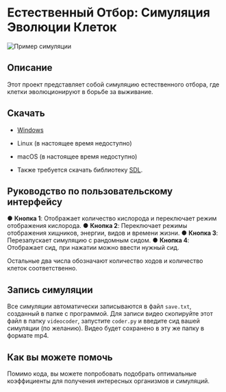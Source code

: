 # Естественный Отбор: Симуляция Эволюции Клеток

![Пример симуляции](https://i.imgur.com/zCkyVOs.png)

## Описание

Этот проект представляет собой симуляцию естественного отбора, где клетки эволюционируют в борьбе за выживание.

## Скачать

- [Windows](https://github.com/Semka2014/NeuCells/raw/master/NeuCells_windows.zip)
- Linux (в настоящее время недоступно)
- macOS (в настоящее время недоступно)

- Также требуется скачать библиотеку [SDL](https://github.com/libsdl-org/SDL/releases/tag/release-2.30.3).

## Руководство по пользовательскому интерфейсу

●	**Кнопка 1**: Отображает количество кислорода и переключает режим отображения кислорода.
●	**Кнопка 2**: Переключает режимы отображения хищников, энергии, видов и времени жизни.
●	**Кнопка 3**: Перезапускает симуляцию с рандомным сидом.
●	**Кнопка 4**: Отображает сид, при нажатии можно ввести нужный сид.
   
   Остальные два числа обозначают количество ходов и количество клеток соответственно.

## Запись симуляции

Все симуляции автоматически записываются в файл `save.txt`, созданный в папке с программой. Для записи видео скопируйте этот файл в папку `videocoder`, запустите `coder.py` и введите сид вашей симуляции (по желанию). Видео будет сохранено в эту же папку в формате mp4.

## Как вы можете помочь

Помимо кода, вы можете попробовать подобрать оптимальные коэффициенты для получения интересных организмов и симуляций.
